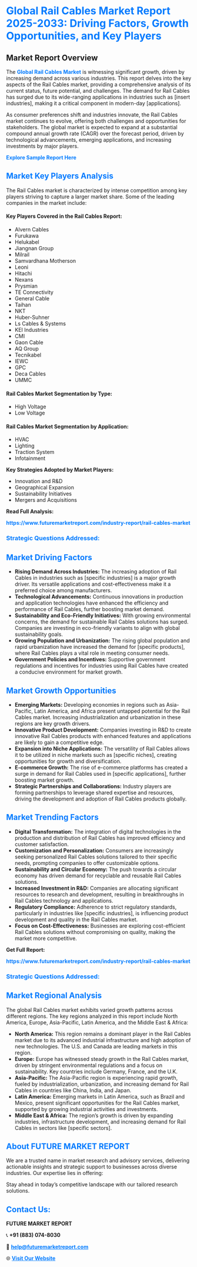 <h1 style="color: #007BFF;">Global Rail Cables Market Report 2025-2033: Driving Factors, Growth Opportunities, and Key Players</h1>

<section id="overview">
<h2>Market Report Overview</h2>
<p>The <a href="https://www.futuremarketreport.com/industry-report/rail-cables-market" style="color: #007BFF; text-decoration: none;"><strong>Global Rail Cables Market</strong></a> is witnessing significant growth, driven by increasing demand across various industries. This report delves into the key aspects of the Rail Cables market, providing a comprehensive analysis of its current status, future potential, and challenges. The demand for Rail Cables has surged due to its wide-ranging applications in industries such as [insert industries], making it a critical component in modern-day [applications].</p>
<p>As consumer preferences shift and industries innovate, the Rail Cables market continues to evolve, offering both challenges and opportunities for stakeholders. The global market is expected to expand at a substantial compound annual growth rate (CAGR) over the forecast period, driven by technological advancements, emerging applications, and increasing investments by major players.</p>
</section>

<section id="overview">
<p><a href="https://www.futuremarketreport.com/request-sample/reportId=84945" style="color: #007BFF; text-decoration: none;"><strong>Explore Sample Report Here</strong></a></p>
</section>

<section id="key-players">
<h2 style="color: #007BFF;">Market Key Players Analysis</h2>
<p>The Rail Cables market is characterized by intense competition among key players striving to capture a larger market share. Some of the leading companies in the market include:</p>
<h4>Key Players Covered in the Rail Cables Report:</h4>
<ul><li>Alvern Cables</li><li>Furukawa</li><li>Helukabel</li><li>Jiangnan Group</li><li>Milrail</li><li>Samvardhana Motherson</li><li>Leoni</li><li>Hitachi</li><li>Nexans</li><li>Prysmian</li><li>TE Connectivity</li><li>General Cable</li><li>Taihan</li><li>NKT</li><li>Huber-Suhner</li><li>Ls Cables &amp; Systems</li><li>KEI Industries</li><li>CMI</li><li>Gaon Cable</li><li>AQ Group</li><li>Tecnikabel</li><li>IEWC</li><li>GPC</li><li>Deca Cables</li><li>UMMC</li></ul>
<h4>Rail Cables Market Segmentation by Type:</h4>
<ul><li>High Voltage</li><li>Low Voltage</li></ul>

<h4>Rail Cables Market Segmentation by Application:</h4>
<ul><li>HVAC</li><li>Lighting</li><li>Traction System</li><li>Infotainment</li></ul>
<p><strong>Key Strategies Adopted by Market Players:</strong></p>
<ul>
<li>Innovation and R&D</li>
<li>Geographical Expansion</li>
<li>Sustainability Initiatives</li>
<li>Mergers and Acquisitions</li>
</ul>
</section>

<section>
<p><strong>Read Full Analysis: </strong></p><a href="https://www.futuremarketreport.com/industry-report/rail-cables-market" style="color: #007BFF; text-decoration: none;"><strong>https://www.futuremarketreport.com/industry-report/rail-cables-market</strong></a>
<h3 style="color: #007BFF;">Strategic Questions Addressed:</h3>
</section>

<section id="driving-factors">
<h2 style="color: #007BFF;">Market Driving Factors</h2>
<ul>
<li><strong>Rising Demand Across Industries:</strong> The increasing adoption of Rail Cables in industries such as [specific industries] is a major growth driver. Its versatile applications and cost-effectiveness make it a preferred choice among manufacturers.</li>
<li><strong>Technological Advancements:</strong> Continuous innovations in production and application technologies have enhanced the efficiency and performance of Rail Cables, further boosting market demand.</li>
<li><strong>Sustainability and Eco-Friendly Initiatives:</strong> With growing environmental concerns, the demand for sustainable Rail Cables solutions has surged. Companies are investing in eco-friendly variants to align with global sustainability goals.</li>
<li><strong>Growing Population and Urbanization:</strong> The rising global population and rapid urbanization have increased the demand for [specific products], where Rail Cables plays a vital role in meeting consumer needs.</li>
<li><strong>Government Policies and Incentives:</strong> Supportive government regulations and incentives for industries using Rail Cables have created a conducive environment for market growth.</li>
</ul>
</section>

<section id="growth-opportunities">
<h2 style="color: #007BFF;">Market Growth Opportunities</h2>
<ul>
<li><strong>Emerging Markets:</strong> Developing economies in regions such as Asia-Pacific, Latin America, and Africa present untapped potential for the Rail Cables market. Increasing industrialization and urbanization in these regions are key growth drivers.</li>
<li><strong>Innovative Product Development:</strong> Companies investing in R&D to create innovative Rail Cables products with enhanced features and applications are likely to gain a competitive edge.</li>
<li><strong>Expansion into Niche Applications:</strong> The versatility of Rail Cables allows it to be utilized in niche markets such as [specific niches], creating opportunities for growth and diversification.</li>
<li><strong>E-commerce Growth:</strong> The rise of e-commerce platforms has created a surge in demand for Rail Cables used in [specific applications], further boosting market growth.</li>
<li><strong>Strategic Partnerships and Collaborations:</strong> Industry players are forming partnerships to leverage shared expertise and resources, driving the development and adoption of Rail Cables products globally.</li>
</ul>
</section>

<section id="trending-factors">
<h2 style="color: #007BFF;">Market Trending Factors</h2>
<ul>
<li><strong>Digital Transformation:</strong> The integration of digital technologies in the production and distribution of Rail Cables has improved efficiency and customer satisfaction.</li>
<li><strong>Customization and Personalization:</strong> Consumers are increasingly seeking personalized Rail Cables solutions tailored to their specific needs, prompting companies to offer customizable options.</li>
<li><strong>Sustainability and Circular Economy:</strong> The push towards a circular economy has driven demand for recyclable and reusable Rail Cables solutions.</li>
<li><strong>Increased Investment in R&D:</strong> Companies are allocating significant resources to research and development, resulting in breakthroughs in Rail Cables technology and applications.</li>
<li><strong>Regulatory Compliance:</strong> Adherence to strict regulatory standards, particularly in industries like [specific industries], is influencing product development and quality in the Rail Cables market.</li>
<li><strong>Focus on Cost-Effectiveness:</strong> Businesses are exploring cost-efficient Rail Cables solutions without compromising on quality, making the market more competitive.</li>
</ul>
</section>

<section>
<p><strong>Get Full Report: </strong></p><a href="https://www.futuremarketreport.com/industry-report/rail-cables-market" style="color: #007BFF; text-decoration: none;"><strong>https://www.futuremarketreport.com/industry-report/rail-cables-market</strong></a>
<h3 style="color: #007BFF;">Strategic Questions Addressed:</h3>
</section>


<section id="regional-analysis">
<h2 style="color: #007BFF;">Market Regional Analysis</h2>
<p>The global Rail Cables market exhibits varied growth patterns across different regions. The key regions analyzed in this report include North America, Europe, Asia-Pacific, Latin America, and the Middle East & Africa:</p>
<ul>
<li><strong>North America:</strong> This region remains a dominant player in the Rail Cables market due to its advanced industrial infrastructure and high adoption of new technologies. The U.S. and Canada are leading markets in this region.</li>
<li><strong>Europe:</strong> Europe has witnessed steady growth in the Rail Cables market, driven by stringent environmental regulations and a focus on sustainability. Key countries include Germany, France, and the U.K.</li>
<li><strong>Asia-Pacific:</strong> The Asia-Pacific region is experiencing rapid growth, fueled by industrialization, urbanization, and increasing demand for Rail Cables in countries like China, India, and Japan.</li>
<li><strong>Latin America:</strong> Emerging markets in Latin America, such as Brazil and Mexico, present significant opportunities for the Rail Cables market, supported by growing industrial activities and investments.</li>
<li><strong>Middle East & Africa:</strong> The region’s growth is driven by expanding industries, infrastructure development, and increasing demand for Rail Cables in sectors like [specific sectors].</li>
</ul>
</section>

<footer>
<h2 style="color: #007BFF;">About FUTURE MARKET REPORT</h2>
<p>We are a trusted name in market research and advisory services, delivering actionable insights and strategic support to businesses across diverse industries. Our expertise lies in offering:</p>

<p>Stay ahead in today’s competitive landscape with our tailored research solutions.</p>

<h2 style="color: #007BFF;">Contact Us:</h2>
<p><strong>FUTURE MARKET REPORT</strong></p>
<p>📞 <strong>+91 (883) 074-8030</strong></p>
<p>📧 <strong><a href="mailto:help@futuremarketreport.com" style="color: #007BFF;">help@futuremarketreport.com</a></strong></p>
<p>🌐 <strong><a href="https://www.futuremarketreport.com/" style="color: #007BFF;">Visit Our Website</a></strong></p>
</footer>
